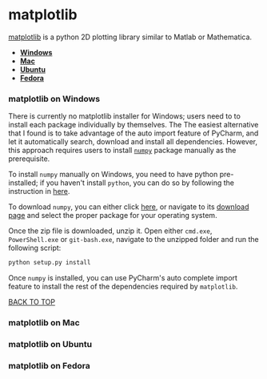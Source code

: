 matplotlib
==========
[matplotlib](http://matplotlib.org) is a python 2D plotting library similar to Matlab or Mathematica.

* [**Windows**](#matplotlib-on-windows)
* [**Mac**](#matplotlib-on-mac)
* [**Ubuntu**](#matplotlib-on-ubuntu)
* [**Fedora**](#matplotlib-on-fedora)

### matplotlib on Windows
There is currently no matplotlib installer for Windows; users need to to install each package individually by themselves.  The The easiest alternative that I found is to take advantage of the auto import feature of PyCharm, and let it automatically search, download and install all dependencies.  However, this approach requires users to install [`numpy`](http://www.numpy.org) package manually as the prerequisite.

To install `numpy` manually on Windows, you need to have python pre-installed; if you haven't install `python`, you can do so by following the instruction in [here](https://github.com/ctrl-alt-del/devenv/tree/master/language/python).

To download `numpy`, you can either click  [here](http://sourceforge.net/projects/numpy/files/NumPy/1.10.2/numpy-1.10.2.zip/download), or navigate to its [download page](http://www.scipy.org/scipylib/download.html) and select the proper package for your operating system.

Once the zip file is downloaded, unzip it.  Open either `cmd.exe`, `PowerShell.exe` or `git-bash.exe`, navigate to the unzipped folder and run the following script:
```sh
python setup.py install
```

Once `numpy` is installed, you can use PyCharm's auto complete import feature to install the rest of the dependencies required by `matplotlib`.

[BACK TO TOP](https://github.com/ctrl-alt-del/devenv)



### matplotlib on Mac
### matplotlib on Ubuntu
### matplotlib on Fedora
